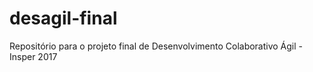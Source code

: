 # desagil-final
Repositório para o projeto final de Desenvolvimento Colaborativo Ágil - Insper 2017
